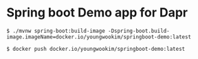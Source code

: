 # Spring boot Demo app for Dapr

```
$ ./mvnw spring-boot:build-image -Dspring-boot.build-image.imageName=docker.io/youngwookim/springboot-demo:latest

$ docker push docker.io/youngwookim/springboot-demo:latest

```